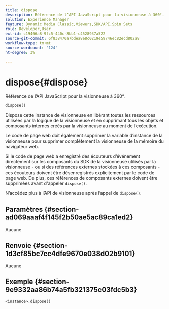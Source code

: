 ```yaml
---
title: dispose
description: Référence de l’API JavaScript pour la visionneuse à 360°.
solution: Experience Manager
feature: Dynamic Media Classic,Viewers,SDK/API,Spin Sets
role: Developer,User
exl-id: c19466a8-9fc5-440c-8bb1-c4528937a522
source-git-commit: 6f838470a7bdea8e8c0219e59746ec82ecd802a8
workflow-type: tm+mt
source-wordcount: '124'
ht-degree: 3%

---
```


# dispose{#dispose}

Référence de l’API JavaScript pour la visionneuse à 360°.

`dispose()`

Dispose cette instance de visionneuse en libérant toutes les ressources utilisées par la logique de la visionneuse et en supprimant tous les objets et composants internes créés par la visionneuse au moment de l’exécution.

Le code de page web doit également supprimer la variable d’instance de la visionneuse pour supprimer complètement la visionneuse de la mémoire du navigateur web.

Si le code de page web a enregistré des écouteurs d’événement directement sur les composants du SDK de la visionneuse utilisés par la visionneuse - ou si des références externes stockées à ces composants - ces écouteurs doivent être désenregistrés explicitement par le code de page web. De plus, ces références de composants externes doivent être supprimées avant d&#39;appeler `dispose()`.

N’accédez plus à l’API de visionneuse après l’appel de `dispose()`.

## Paramètres {#section-ad069aaaf4f145f2b50ae5ac89ca1ed2}

Aucune

## Renvoie {#section-1d3cf85bc7cc4dfe9670e038d02b9101}

Aucune

## Exemple {#section-9e9332aa86b74a5fb321375c03fdc5b3}

```
<instance>.dispose()
```

